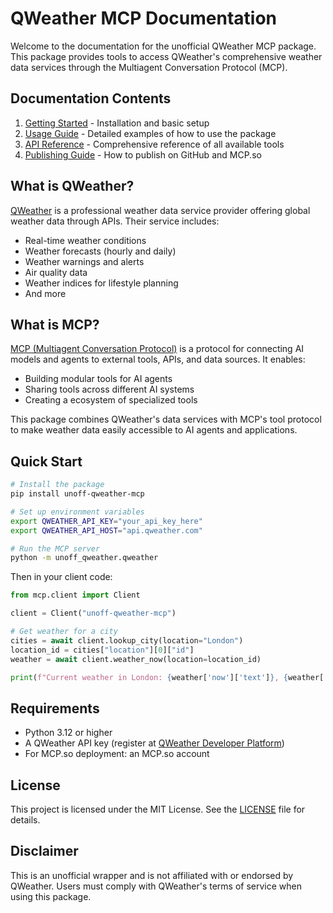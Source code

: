 # QWeather MCP Documentation

Welcome to the documentation for the unofficial QWeather MCP package. This package provides tools to access QWeather's comprehensive weather data services through the Multiagent Conversation Protocol (MCP).

## Documentation Contents

1. [Getting Started](../README.md) - Installation and basic setup
2. [Usage Guide](usage_guide.md) - Detailed examples of how to use the package
3. [API Reference](api_reference.md) - Comprehensive reference of all available tools
4. [Publishing Guide](publishing_guide.md) - How to publish on GitHub and MCP.so

## What is QWeather?

[QWeather](https://www.qweather.com/) is a professional weather data service provider offering global weather data through APIs. Their service includes:

- Real-time weather conditions
- Weather forecasts (hourly and daily)
- Weather warnings and alerts
- Air quality data
- Weather indices for lifestyle planning
- And more

## What is MCP?

[MCP (Multiagent Conversation Protocol)](https://mcp.so) is a protocol for connecting AI models and agents to external tools, APIs, and data sources. It enables:

- Building modular tools for AI agents
- Sharing tools across different AI systems
- Creating a ecosystem of specialized tools

This package combines QWeather's data services with MCP's tool protocol to make weather data easily accessible to AI agents and applications.

## Quick Start

```bash
# Install the package
pip install unoff-qweather-mcp

# Set up environment variables
export QWEATHER_API_KEY="your_api_key_here"
export QWEATHER_API_HOST="api.qweather.com"

# Run the MCP server
python -m unoff_qweather.qweather
```

Then in your client code:

```python
from mcp.client import Client

client = Client("unoff-qweather-mcp")

# Get weather for a city
cities = await client.lookup_city(location="London")
location_id = cities["location"][0]["id"]
weather = await client.weather_now(location=location_id)

print(f"Current weather in London: {weather['now']['text']}, {weather['now']['temp']}°C")
```

## Requirements

- Python 3.12 or higher
- A QWeather API key (register at [QWeather Developer Platform](https://dev.qweather.com/))
- For MCP.so deployment: an MCP.so account

## License

This project is licensed under the MIT License. See the [LICENSE](../LICENSE) file for details.

## Disclaimer

This is an unofficial wrapper and is not affiliated with or endorsed by QWeather. Users must comply with QWeather's terms of service when using this package. 
